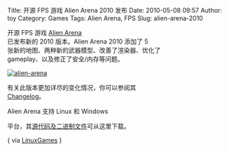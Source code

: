 Title: 开源 FPS 游戏 Alien Arena 2010 发布
Date: 2010-05-08 09:57
Author: toy
Category: Games
Tags: Alien Arena, FPS
Slug: alien-arena-2010

开源 FPS 游戏 [Alien
Arena](http://icculus.org/alienarena/rpa/index.html)  
已发布新的 2010 版本。Alien Arena 2010 添加了 5  
张新的地图、两种新的武器模型、改善了渲染器、优化了  
gameplay、以及修正了安全/内存等问题。

[![alien-arena](http://i.linuxtoy.org/images/2010/05/thumb-alien-arena.jpg)](http://i.linuxtoy.org/images/2010/05/alien-arena.jpg)

有关此版本更加详尽的变化情况，你可以参阅其  
[Changelog](http://icculus.org/alienarena/changelogs/7.40.txt)。

Alien Arena 支持 Linux 和 Windows  

平台，其[源代码及二进制文件](http://icculus.org/alienarena/rpa/aquire.html)可从这里下载。

{ via [LinuxGames](http://www.linuxgames.com/archives/15178) }
